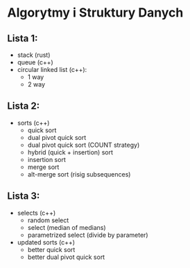 # Algorytmy i Struktury Danych

## Lista 1:
- stack (rust)
- queue (c++)
- circular linked list (c++):
    - 1 way
    - 2 way

## Lista 2:
- sorts (c++)
    - quick sort
    - dual pivot quick sort
    - dual pivot quick sort (COUNT strategy)
    - hybrid (quick + insertion) sort
    - insertion sort
    - merge sort
    - alt-merge sort (risig subsequences)

## Lista 3:
- selects (c++)
    - random select
    - select (median of medians)
    - parametrized select (divide by parameter)
- updated sorts (c++)
    - better quick sort
    - better dual pivot quick sort